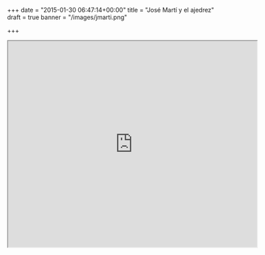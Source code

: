 +++
date = "2015-01-30 06:47:14+00:00"
title = "José Martí y el ajedrez"
draft = true
banner = "/images/jmarti.png"

+++


<iframe src="https://drive.google.com/file/d/0B5WMOunWOpJIa2xxQjhCZHVhY3M/preview" width="580" height="480"></iframe>


